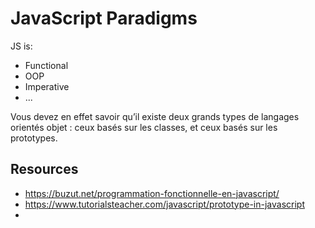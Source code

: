 # JavaScript Paradigms

JS is:

- Functional
- OOP
- Imperative
- ...

Vous devez en effet savoir qu’il existe deux grands types de langages orientés objet : ceux basés sur les classes, et ceux basés sur les prototypes.

## Resources

- https://buzut.net/programmation-fonctionnelle-en-javascript/
- https://www.tutorialsteacher.com/javascript/prototype-in-javascript
-
